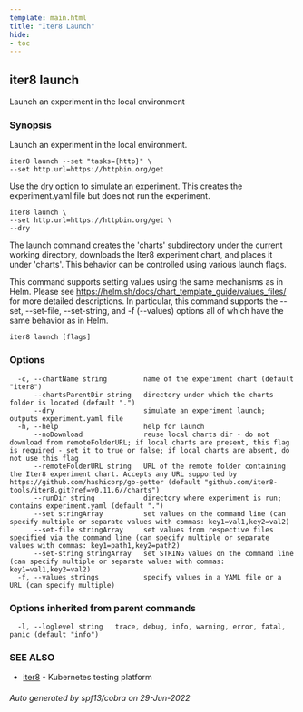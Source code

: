 ```yaml
---
template: main.html
title: "Iter8 Launch"
hide:
- toc
---
```

## iter8 launch

Launch an experiment in the local environment

### Synopsis


Launch an experiment in the local environment. 

	iter8 launch --set "tasks={http}" \
	--set http.url=https://httpbin.org/get

Use the dry option to simulate an experiment. This creates the experiment.yaml file but does not run the experiment.

	iter8 launch \
	--set http.url=https://httpbin.org/get \
	--dry

The launch command creates the 'charts' subdirectory under the current working directory, downloads the Iter8 experiment chart, and places it under 'charts'. This behavior can be controlled using various launch flags.

This command supports setting values using the same mechanisms as in Helm. Please see  https://helm.sh/docs/chart_template_guide/values_files/ for more detailed descriptions. In particular, this command supports the --set, --set-file, --set-string, and -f (--values) options all of which have the same behavior as in Helm.


```
iter8 launch [flags]
```

### Options

```
  -c, --chartName string         name of the experiment chart (default "iter8")
      --chartsParentDir string   directory under which the charts folder is located (default ".")
      --dry                      simulate an experiment launch; outputs experiment.yaml file
  -h, --help                     help for launch
      --noDownload               reuse local charts dir - do not download from remoteFolderURL; if local charts are present, this flag is required - set it to true or false; if local charts are absent, do not use this flag
      --remoteFolderURL string   URL of the remote folder containing the Iter8 experiment chart. Accepts any URL supported by https://github.com/hashicorp/go-getter (default "github.com/iter8-tools/iter8.git?ref=v0.11.6//charts")
      --runDir string            directory where experiment is run; contains experiment.yaml (default ".")
      --set stringArray          set values on the command line (can specify multiple or separate values with commas: key1=val1,key2=val2)
      --set-file stringArray     set values from respective files specified via the command line (can specify multiple or separate values with commas: key1=path1,key2=path2)
      --set-string stringArray   set STRING values on the command line (can specify multiple or separate values with commas: key1=val1,key2=val2)
  -f, --values strings           specify values in a YAML file or a URL (can specify multiple)
```

### Options inherited from parent commands

```
  -l, --loglevel string   trace, debug, info, warning, error, fatal, panic (default "info")
```

### SEE ALSO

* [iter8](iter8.md)	 - Kubernetes testing platform

###### Auto generated by spf13/cobra on 29-Jun-2022
